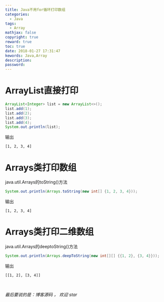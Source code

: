 ```yaml
---
title: Java不用for循环打印数组
categories:
  - Java
tags:
  - Array
mathjax: false
copyright: true
reward: true
toc: true
date: 2018-01-27 17:31:47
kewords: Java,Array
description:
password:
---
```


# ArrayList直接打印

```java
ArrayList<Integer> list = new ArrayList<>();
list.add(1);
list.add(2);
list.add(3);
list.add(4);
System.out.println(list);
```

输出
```
[1, 2, 3, 4]
```

# Arrays类打印数组
java.util.Arrays的toString()方法
```java
System.out.println(Arrays.toString(new int[] {1, 2, 3, 4}));
```
输出
```
[1, 2, 3, 4]
```

# Arrays类打印二维数组
java.util.Arrays的deeptoString()方法
```java
System.out.println(Arrays.deepToString(new int[][] {{1, 2}, {3, 4}}));
```
输出
```
[[1, 2], [3, 4]]
```
<br>
<p id="div-border-top-green"><i>最后要说的是：博客源码 ， 欢迎 star</i></p>


